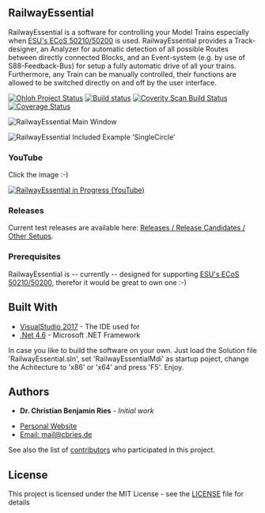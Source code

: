 ## RailwayEssential

RailwayEssential is a software for controlling your Model Trains especially when [ESU's ECoS 50210/50200](http://www.esu.eu/en/products/digital-control/ecos-50210-dcc-system/what-ecos-can-do/) is used. RailwayEssential provides a Track-designer, an Analyzer for automatic detection of all possible Routes between directly connected Blocks, and an Event-system (e.g. by use of S88-Feedback-Bus) for setup a fully automatic drive of all your trains. Furthermore, any Train can be manually controlled, their functions are allowed to be switched directly on and off by the user interface. 

[![Ohloh Project Status](https://www.openhub.net/p/railwayessential/widgets/project_thin_badge.gif)](https://www.openhub.net/p/railwayessential)
[![Build status](https://ci.appveyor.com/api/projects/status/s9tr0h3ct3fv645q/branch/master?svg=true)](https://ci.appveyor.com/project/cbries/railwayessential/branch/master)
[![Coverity Scan Build Status](https://img.shields.io/coverity/scan/13689.svg)](https://scan.coverity.com/projects/cbries-railwayessential)
[![Coverage Status](https://scan.coverity.com/projects/13689/badge.svg)](https://scan.coverity.com/projects/cbries-railwayessential)

![RailwayEssential Main Window](https://raw.githubusercontent.com/cbries/railwayessential/master/Documentation/Website/images/RailwayEssential-main.png)

![RailwayEssential Included Example 'SingleCircle'](https://raw.githubusercontent.com/cbries/railwayessential/master/Documentation/Website/images/RailwayEssential-main2.png)

### YouTube

Click the image :-)

[![RailwayEssential in Progress (YouTube)](https://img.youtube.com/vi/LcHo5y3PwqM/0.jpg)](https://youtu.be/LcHo5y3PwqM)

### Releases

Current test releases are available here: [Releases / Release Candidates / Other Setups](https://github.com/cbries/railwayessential/releases).

### Prerequisites

RailwayEssential is -- currently -- designed for supporting [ESU's ECoS 50210/50200](http://www.esu.eu/en/products/digital-control/ecos-50210-dcc-system/what-ecos-can-do/), therefor it would be great to own one :-)

## Built With

* [VisualStudio 2017](https://www.visualstudio.com/vs/whatsnew/) - The IDE used for
* [.Net 4.6](https://www.microsoft.com/en-us/download/details.aspx?id=53344) - Microsoft .NET Framework

In case you like to build the software on your own. Just load the Solution file 'RailwayEssential.sln', set 'RailwayEssentialMdi' as startup poject, change the Achitecture to 'x86' or 'x64' and press 'F5'. Enjoy.

## Authors

* **Dr. Christian Benjamin Ries** - *Initial work*
 - [Personal Website](http://www.christianbenjaminries.de) 
 - [Email: mail@cbries.de](mailto:mail@cbries.de?subject=RailwayEssential)

See also the list of [contributors](https://github.com/cbries/railwayessential/graphs/contributors) who participated in this project.

## License

This project is licensed under the MIT License - see the [LICENSE](https://github.com/cbries/railwayessential/blob/master/LICENSE) file for details
